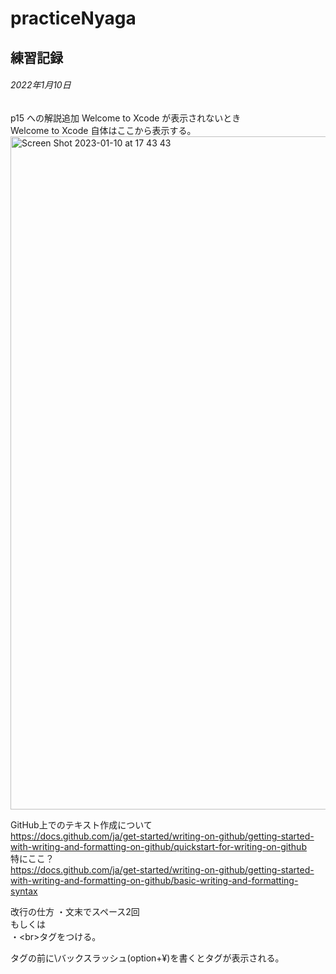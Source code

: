 # practiceNyaga
練習記録
---
###### 2022年1月10日
p15 への解説追加
Welcome to Xcode が表示されないとき  
Welcome to Xcode 自体はここから表示する。  
<img width="1077" alt="Screen Shot 2023-01-10 at 17 43 43" src="https://user-images.githubusercontent.com/121947495/211503242-7ba44cac-a1f1-4ec4-a2de-9ee7d66db2ae.png">

GitHub上でのテキスト作成について  
https://docs.github.com/ja/get-started/writing-on-github/getting-started-with-writing-and-formatting-on-github/quickstart-for-writing-on-github  
特にここ？  
https://docs.github.com/ja/get-started/writing-on-github/getting-started-with-writing-and-formatting-on-github/basic-writing-and-formatting-syntax  
  
改行の仕方
・文末でスペース2回  
もしくは  
・\<br>タグをつける。  

タグの前に\バックスラッシュ(option+¥)を書くとタグが表示される。

